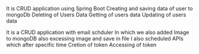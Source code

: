It is CRUD application using Spring Boot 
Creating and saving data of user to mongoDb
Deleting of Users Data
Getting of users data
Updating of users data 


It is  a CRUD application with email schduler 
In which we also added Image to mongoDB also excessing image and save in file
I also scheduled APIs which after specific time 
Cretion of token 
Accessing of token 
